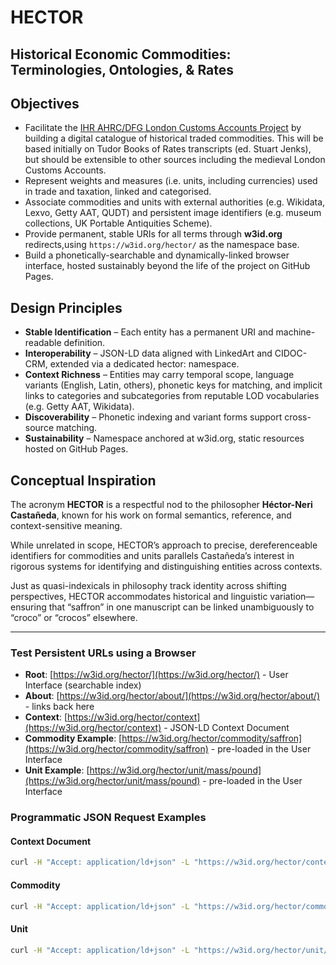 # HECTOR
## Historical Economic Commodities: Terminologies, Ontologies, & Rates

## Objectives

- Facilitate the [IHR AHRC/DFG London Customs Accounts Project](https://www.history.ac.uk/research/history-policy/unlocking-upcycled-medieval-data) by building a digital catalogue of historical traded commodities. This will be based initially on Tudor Books of Rates transcripts (ed. Stuart Jenks), but should be extensible to other sources including the medieval London Customs Accounts.
- Represent weights and measures (i.e. units, including currencies) used in trade and taxation, linked and categorised.
- Associate commodities and units with external authorities (e.g. Wikidata, Lexvo, Getty AAT, QUDT) and persistent image identifiers (e.g. museum collections, UK Portable Antiquities Scheme).
- Provide permanent, stable URIs for all terms through **w3id.org** redirects,using `https://w3id.org/hector/` as the namespace base.
- Build a phonetically-searchable and dynamically-linked browser interface, hosted sustainably beyond the life of the project on GitHub Pages.

## Design Principles

- **Stable Identification** – Each entity has a permanent URI and machine-readable definition.
- **Interoperability** – JSON-LD data aligned with LinkedArt and CIDOC-CRM, extended via a dedicated hector: namespace.
- **Context Richness** – Entities may carry temporal scope, language variants (English, Latin, others), phonetic keys for matching, and implicit links to categories and subcategories from reputable LOD vocabularies (e.g. Getty AAT, Wikidata).
- **Discoverability** – Phonetic indexing and variant forms support cross-source matching.
- **Sustainability** – Namespace anchored at w3id.org, static resources hosted on GitHub Pages.

## Conceptual Inspiration

The acronym **HECTOR** is a respectful nod to the philosopher **Héctor-Neri Castañeda**, known for his work on formal semantics, reference, and context-sensitive meaning.

While unrelated in scope, HECTOR’s approach to precise, dereferenceable identifiers for commodities and units parallels Castañeda’s interest in rigorous systems for identifying and distinguishing entities across contexts.

Just as quasi-indexicals in philosophy track identity across shifting perspectives, HECTOR accommodates historical and linguistic variation—ensuring that “saffron” in one manuscript can be linked unambiguously to “croco” or “crocos” elsewhere.

---

### Test Persistent URLs using a Browser

- **Root**: [https://w3id.org/hector/](https://w3id.org/hector/) - User Interface (searchable index)
- **About**: [https://w3id.org/hector/about/](https://w3id.org/hector/about/) - links back here
- **Context**: [https://w3id.org/hector/context](https://w3id.org/hector/context) - JSON-LD Context Document
- **Commodity Example**: [https://w3id.org/hector/commodity/saffron](https://w3id.org/hector/commodity/saffron) - pre-loaded in the User Interface
- **Unit Example**: [https://w3id.org/hector/unit/mass/pound](https://w3id.org/hector/unit/mass/pound) - pre-loaded in the User Interface

### Programmatic JSON Request Examples

#### Context Document

```bash
curl -H "Accept: application/ld+json" -L "https://w3id.org/hector/context/"

```

#### Commodity

```bash
curl -H "Accept: application/ld+json" -L "https://w3id.org/hector/commodity/saffron"

```

#### Unit

```bash
curl -H "Accept: application/ld+json" -L "https://w3id.org/hector/unit/mass/pound"

```

